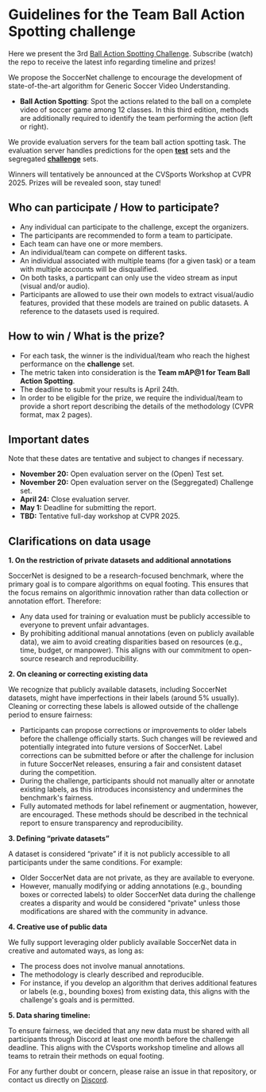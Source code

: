 # Guidelines for the Team Ball Action Spotting challenge

Here we present the 3rd [Ball Action Spotting Challenge](). Subscribe (watch) the repo to receive the latest info regarding timeline and prizes!

We propose the SoccerNet challenge to encourage the development of state-of-the-art algorithm for Generic Soccer Video Understanding.
 - **Ball Action Spotting**: Spot the actions related to the ball on a complete video of soccer game among 12 classes. In this third edition, methods are additionally required to identify the team performing the action (left or right).

We provide evaluation servers for the team ball action spotting task. The evaluation server handles predictions for the open [**test**](https://www.codabench.org/competitions/4418/) sets and the segregated [**challenge**](https://www.codabench.org/competitions/4417/) sets.

Winners will tentatively be announced at the CVSports Workshop at CVPR 2025.
Prizes will be revealed soon, stay tuned!


## Who can participate / How to participate?

 - Any individual can participate to the challenge, except the organizers.
 - The participants are recommended to form a team to participate.
 - Each team can have one or more members. 
 - An individual/team can compete on different tasks.
 - An individual associated with multiple teams (for a given task) or a team with multiple accounts will be disqualified.
 - On both tasks, a particpant can only use the video stream as input (visual and/or audio).
 - Participants are allowed to use their own models to extract visual/audio features, provided that these models are trained on public datasets. A reference to the datasets used is required.

## How to win / What is the prize?

 - For each task, the winner is the individual/team who reach the highest performance on the **challenge** set.
 - The metric taken into consideration is the **Team mAP@1 for Team Ball Action Spotting**.
 - The deadline to submit your results is April 24th.
 - In order to be eligible for the prize, we require the individual/team to provide a short report describing the details of the methodology (CVPR format, max 2 pages).

## Important dates

Note that these dates are tentative and subject to changes if necessary.

 - **November 20:** Open evaluation server on the (Open) Test set.
 - **November 20:** Open evaluation server on the (Seggregated) Challenge set.
 - **April 24:** Close evaluation server.
 - **May 1:** Deadline for submitting the report.
 - **TBD:** Tentative full-day workshop at CVPR 2025.

## Clarifications on data usage

**1. On the restriction of private datasets and additional annotations**

SoccerNet is designed to be a research-focused benchmark, where the primary goal is to compare algorithms on equal footing. This ensures that the focus remains on algorithmic innovation rather than data collection or annotation effort. Therefore:
* Any data used for training or evaluation must be publicly accessible to everyone to prevent unfair advantages.
* By prohibiting additional manual annotations (even on publicly available data), we aim to avoid creating disparities based on resources (e.g., time, budget, or manpower). This aligns with our commitment to open-source research and reproducibility.

**2. On cleaning or correcting existing data**

We recognize that publicly available datasets, including SoccerNet datasets, might have imperfections in their labels (around 5% usually). Cleaning or correcting these labels is allowed outside of the challenge period to ensure fairness:
* Participants can propose corrections or improvements to older labels before the challenge officially starts. Such changes will be reviewed and potentially integrated into future versions of SoccerNet. Label corrections can be submitted before or after the challenge for inclusion in future SoccerNet releases, ensuring a fair and consistent dataset during the competition.
* During the challenge, participants should not manually alter or annotate existing labels, as this introduces inconsistency and undermines the benchmark's fairness.
* Fully automated methods for label refinement or augmentation, however, are encouraged. These methods should be described in the technical report to ensure transparency and reproducibility.

**3. Defining “private datasets”**

A dataset is considered “private” if it is not publicly accessible to all participants under the same conditions. For example:
* Older SoccerNet data are not private, as they are available to everyone.
* However, manually modifying or adding annotations (e.g., bounding boxes or corrected labels) to older SoccerNet data during the challenge creates a disparity and would be considered "private" unless those modifications are shared with the community in advance.

**4. Creative use of public data**

We fully support leveraging older publicly available SoccerNet data in creative and automated ways, as long as:
* The process does not involve manual annotations.
* The methodology is clearly described and reproducible.
* For instance, if you develop an algorithm that derives additional features or labels (e.g., bounding boxes) from existing data, this aligns with the challenge's goals and is permitted.

**5. Data sharing timeline:**

To ensure fairness, we decided that any new data must be shared with all participants through Discord at least one month before the challenge deadline. This aligns with the CVsports workshop timeline and allows all teams to retrain their methods on equal footing.

For any further doubt or concern, please raise an issue in that repository, or contact us directly on [Discord](https://discord.gg/SM8uHj9mkP).
